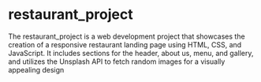 # restaurant_project
The restaurant_project is a web development project that showcases the creation of a responsive restaurant landing page using HTML, CSS, and JavaScript. It includes sections for the header, about us, menu, and gallery, and utilizes the Unsplash API to fetch random images for a visually appealing design

